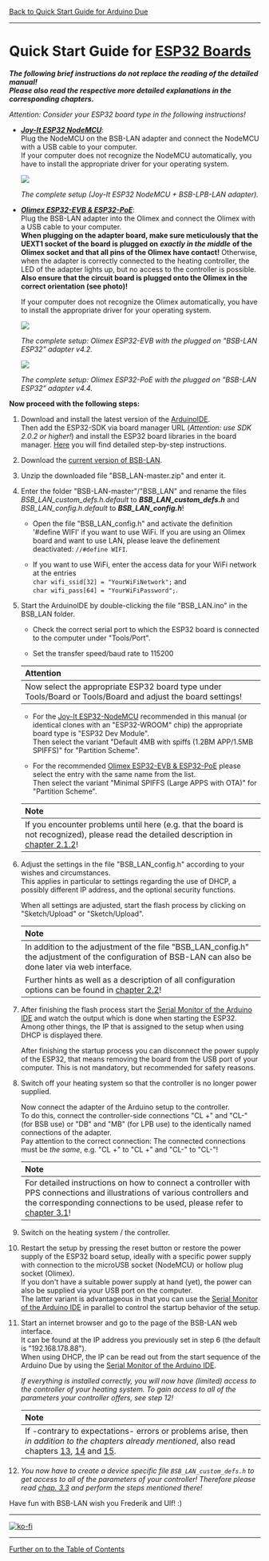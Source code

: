 [Back to Quick Start Guide for Arduino Due](QSG_DUE.md)  

   
---   
       
# Quick Start Guide for [ESP32 Boards](chap01.md#13-esp32)  
***The following brief instructions do not replace the reading of the detailed manual!***  
***Please also read the respective more detailed explanations in the corresponding chapters.***  
   
*Attention: Consider your ESP32 board type in the following instructions!*   

- ***[Joy-It ESP32 NodeMCU](chap01.md#1311-esp32-nodemcu-joy-it)***:  
  Plug the NodeMCU on the BSB-LAN adapter and connect the NodeMCU with a USB cable to your computer.  
  If your computer does not recognize the NodeMCU automatically, you have to install the appropriate driver for your operating system.   
  
  <img src="https://raw.githubusercontent.com/1coderookie/BSB-LPB-LAN_EN/master/docs/pics/ESP32nodeMCU+Adapter.jpeg">
    
  *The complete setup (Joy-It ESP32 NodeMCU + BSB-LPB-LAN adapter).*      
  
- ***[Olimex ESP32-EVB & ESP32-PoE](chap01.md#1312-esp32-olimex--esp32-evb)***:  
  Plug the BSB-LAN adapter into the Olimex and connect the Olimex with a USB cable to your computer.  
  **When plugging on the adapter board, make sure meticulously that the UEXT1 socket of the board is plugged on** ***exactly in the middle*** **of the Olimex socket and that all pins of the Olimex have contact!** Otherwise, when the adapter is correctly connected to the heating controller, the LED of the adapter lights up, but no access to the controller is possible.  
  **Also ensure that the circuit board is plugged onto the Olimex in the correct orientation (see photo)!**
  
  If your computer does not recognize the Olimex automatically, you have to install the appropriate driver for your operating system.  
  
  <img src="https://raw.githubusercontent.com/1coderookie/BSB-LPB-LAN_EN/master/docs/pics/OlimexESP32EVB_v42_small.jpg">
    
  *The complete setup: Olimex ESP32-EVB with the plugged on "BSB-LAN ESP32" adapter v4.2.*  
  
  <img src="https://raw.githubusercontent.com/1coderookie/BSB-LPB-LAN_EN/master/docs/pics/OlimexESP32PoE_v44_small.jpg">  
  
  *The complete setup: Olimex ESP32-PoE with the plugged on "BSB-LAN ESP32" adapter v4.4.*
  
**Now proceed with the following steps:**    
  
1. Download and install the latest version of the [ArduinoIDE](https://www.arduino.cc/en/Main/Software).  
   Then add the ESP32-SDK via board manager URL (*Attention: use SDK 2.0.2 or higher!*) and install the ESP32 board libraries in the board manager. [Here](chap12.md#1212-esp32) you will find detailed step-by-step instructions. 

2. Download the [current version of BSB-LAN](https://github.com/fredlcore/bsb_lan/archive/master.zip).  

3. Unzip the downloaded file "BSB_LAN-master.zip" and enter it.  

4. Enter the folder "BSB-LAN-master"/"BSB_LAN" and rename the files *BSB_LAN_custom_defs.h.default* to ***BSB_LAN_custom_defs.h*** and *BSB_LAN_config.h.default* to ***BSB_LAN_config.h***!  
   
   - Open the file "BSB_LAN_config.h" and activate the definition '#define WIFI' if you want to use WiFi. If you are using an Olimex board and want to use LAN, please leave the definement deactivated: `//#define WIFI`.  
   
   - If you want to use WiFi, enter the access data for your WiFi network at the entries  
     `char wifi_ssid[32] = "YourWiFiNetwork";` and  
     `char wifi_pass[64] = "YourWiFiPassword";`.  
  
5. Start the ArduinoIDE by double-clicking the file "BSB_LAN.ino" in the BSB_LAN folder.  
  
   - Check the correct serial port to which the ESP32 board is connected to the computer under "Tools/Port".  
  
   - Set the transfer speed/baud rate to 115200  
  
   | Attention |
   |:----------|
   | Now select the appropriate ESP32 board type under Tools/Board or Tools/Board and adjust the board settings! |  
   
   - For the [Joy-It ESP32-NodeMCU](chap01.md#1311-esp32-nodemcu-joy-it) recommended in this manual (or identical clones with an "ESP32-WROOM" chip) the appropriate board type is "ESP32 Dev Module".  
     Then select the variant "Default 4MB with spiffs (1.2BM APP/1.5MB SPIFFS)" for "Partition Scheme".  
     
   - For the recommended [Olimex ESP32-EVB & ESP32-PoE](chap01.md#1312-esp32-olimex-esp32-evb-esp32-poe) please select the entry with the same name from the list.  
     Then select the variant "Minimal SPIFFS (Large APPS with OTA)" for "Partition Scheme".  
  
   | Note |
   |:-----|
   | If you encounter problems until here (e.g. that the board is not recognized), please read the detailed description in [chapter 2.1.2](chap02.md#212-installation-onto-the-esp32)! |      
  
6. Adjust the settings in the file "BSB_LAN_config.h" according to your wishes and circumstances.  
   This applies in particular to settings regarding the use of DHCP, a possibly different IP address, and the optional security functions.  
  
   When all settings are adjusted, start the flash process by clicking on "Sketch/Upload" or "Sketch/Upload".  
  
   | Note |
   |:-----|
   | In addition to the adjustment of the file "BSB_LAN_config.h" the adjustment of the configuration of BSB-LAN can also be done later via web interface. |   
   | Further hints as well as a description of all configuration options can be found in [chapter 2.2](chap02.md#22-configuration)! |    
    
7. After finishing the flash process start the [Serial Monitor of the Arduino IDE](chap12.md#122-serial-monitor) and watch the output which is done when starting the ESP32. Among other things, the IP that is assigned to the setup when using DHCP is displayed there.  
  
   After finishing the startup process you can disconnect the power supply of the ESP32, that means  removing the board from the USB port of your computer. This is not mandatory, but recommended for safety reasons.  
  
8. Switch off your heating system so that the controller is no longer power supplied.  
   
   Now connect the adapter of the Arduino setup to the controller.  
   To do this, connect the controller-side connections "CL +" and "CL-" (for BSB use) or "DB" and "MB" (for LPB use) to the identically named connections of the adapter.  
   Pay attention to the correct connection: The connected connections must be *the same*, e.g. "CL +" to "CL +" and "CL-" to "CL-"!  
   
   | Note |
   |:-----|
   | For detailed instructions on how to connect a controller with PPS connections and illustrations of various controllers and the corresponding connections to be used, please refer to [chapter 3.1](chap03.md#31-connecting-the-adapter)! |  
    
9. Switch on the heating system / the controller.

10. Restart the setup by pressing the reset button or restore the power supply of the ESP32 board setup, ideally with a specific power supply with connection to the microUSB socket (NodeMCU) or hollow plug socket (Olimex).  
    If you don't have a suitable power supply at hand (yet), the power can also be supplied via your USB port on the computer.  
    The latter variant is advantageous in that you can use the [Serial Monitor of the Arduino IDE](chap12.md#122-serial-monitor) in parallel to control the startup behavior of the setup.  

11. Start an internet browser and go to the page of the BSB-LAN web interface.  
    It can be found at the IP address you previously set in step 6 (the default is "192.168.178.88").  
    When using DHCP, the IP can be read out from the start sequence of the Arduino Due by using the [Serial Monitor of the Arduino IDE](chap12.md#122-serial-monitor).  
  
    *If everything is installed correctly, you will now have (limited) access to the controller of your heating system. To gain access to all of the parameters your controller offers, see step 12!*    
    
    | Note |
    |:-----|
    | If -contrary to expectations- errors or problems arise, then *in addition to the chapters already mentioned*, also read chapters [13](chap13.md), [14](chap14.md) and [15](chap15.md). |   
     
12. *You now have to create a device specific file `BSB_LAN_custom_defs.h` to get access to all of the parameters of your controller! Therefore please read [chap. 3.3](chap03.md#33-create-device-specific-parameter-list) and perform the steps mentioned there!*      

Have fun with BSB-LAN wish you Frederik and Ulf! :)  
     
---

[![ko-fi](https://ko-fi.com/img/githubbutton_sm.svg)](https://ko-fi.com/U6U5NPB51)    
     
---  

[Further on to the Table of Contents](toc.md)      

